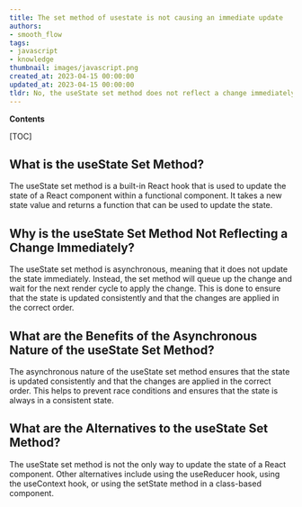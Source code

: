 ```yaml
---
title: The set method of usestate is not causing an immediate update
authors:
- smooth_flow
tags:
- javascript
- knowledge
thumbnail: images/javascript.png
created_at: 2023-04-15 00:00:00
updated_at: 2023-04-15 00:00:00
tldr: No, the useState set method does not reflect a change immediately, as the component will need to re-render for the change to take effect.
---
```


**Contents**

[TOC]

## What is the useState Set Method?
The useState set method is a built-in React hook that is used to update the state of a React component within a functional component. It takes a new state value and returns a function that can be used to update the state.

## Why is the useState Set Method Not Reflecting a Change Immediately?
The useState set method is asynchronous, meaning that it does not update the state immediately. Instead, the set method will queue up the change and wait for the next render cycle to apply the change. This is done to ensure that the state is updated consistently and that the changes are applied in the correct order.

## What are the Benefits of the Asynchronous Nature of the useState Set Method?
The asynchronous nature of the useState set method ensures that the state is updated consistently and that the changes are applied in the correct order. This helps to prevent race conditions and ensures that the state is always in a consistent state.

## What are the Alternatives to the useState Set Method?
The useState set method is not the only way to update the state of a React component. Other alternatives include using the useReducer hook, using the useContext hook, or using the setState method in a class-based component.
